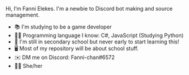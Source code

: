 Hi, I’m Fanni Elekes. I'm a newbie to Discord bot making and source management.
- 📚  I'm studying to be a game developer
- 🧑‍💻  Programming language I know: C#, JavaScript (Studying Python)
- 🧸  I'm still in secondary school but never early to start learning this!
- 🖥️  Most of my repository will be about school stuff.
- ✉️  DM me on Discord: Fanni-chan#6572
- 🙋‍♀️  She/her

<!---
Fannichan/Fannichan is a ✨ special ✨ repository because its `README.md` (this file) appears on your GitHub profile.
You can click the Preview link to take a look at your changes.
--->

